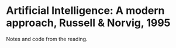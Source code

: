 # Artificial Intelligence: A modern approach, Russell & Norvig, 1995
Notes and code from the reading.
